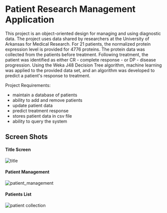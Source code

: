 # Patient Research Management Application 

This project is an object-oriented design for managing and using diagnostic data. The project uses data shared by researchers at the University of Arkansas for Medical Research. For 21 patients, the normalized protein expression level is provided for 4776 proteins. The protein data was collected from the patients before treatment. Following treatment, the patient was identified as either CR - complete response - or DP - disease progression. Using the Weka J48 Decision Tree algorithm, machine learning was applied to the provided data set, and an algorithm was developed to predict a patient's response to treatment.

Project Requirements:
- maintain a database of patients
- ability to add and remove patients
- update patient data
- predict treatment response
- stores patient data in csv file
- ability to query the system

## Screen Shots
#### Title Screen
![title](https://user-images.githubusercontent.com/49875693/217946771-3282b9af-1471-47f8-9fbc-bc6e5bce4e22.png)

#### Patient Management
![patient_management](https://user-images.githubusercontent.com/49875693/217946903-c8ed9d20-f0ba-44e4-aa9e-9e5f17506c48.png)

#### Patients List
![patient collection](https://user-images.githubusercontent.com/49875693/217949344-4067928f-9a4c-4987-bf01-9a2ce1accf05.png)
